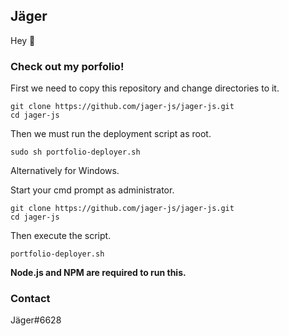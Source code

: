 ## Jäger

Hey :wave:

### Check out my porfolio!

First we need to copy this repository and change directories to it.

```
git clone https://github.com/jager-js/jager-js.git 
cd jager-js
```

Then we must run the deployment script as root.

```
sudo sh portfolio-deployer.sh
```

Alternatively for Windows.

Start your cmd prompt as administrator.

```
git clone https://github.com/jager-js/jager-js.git 
cd jager-js
```

Then execute the script.

```
portfolio-deployer.sh
```
**Node.js and NPM are required to run this.**

### Contact

Jäger#6628
